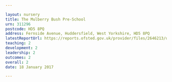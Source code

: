 ```yaml
---

layout: nursery
title: The Mulberry Bush Pre-School
urn: 311296
postcode: HD5 8PQ
address: Fernside Avenue, Huddersfield, West Yorkshire, HD5 8PQ
latestReportUrl: https://reports.ofsted.gov.uk/provider/files/2646213/urn/311296.pdf
teaching: 2
development: 2
leadership: 2
outcomes: 2
overall: 2
date: 18 January 2017

---
```

